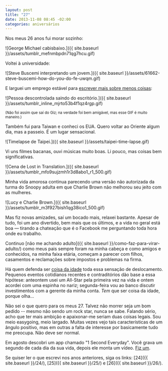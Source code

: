 ```yaml
---
layout: post
title: "27"
date: 2013-11-08 08:45 -02:00
categories: aniversários
---
```

Nos meus 26 anos fui morar sozinho:

![George Michael cabisbaixo.]({{ site.baseurl }}/assets/tumblr_mefnmbpdn71qg7hcu.gif)

Voltei à universidade:

![Steve Buscemi interpretando um jovem.]({{ site.baseurl }}/assets/61662-steve-buscemi-how-do-you-do-fe-uwqm.gif)

E larguei um emprego estável para [escrever mais sobre menos coisas](http://www.manualdousuario.net):

![Pessoa descontrolada saindo do escritório.]({{ site.baseurl }}/assets/tumblr_inline_mjrto53b4f1qz4rgp.gif)

<small>(Não foi assim que saí do Giz; na verdade foi bem amigável, mas esse GIF é muito maneiro.)</small>

Também fui para Taiwan e conheci os EUA. Quero voltar ao Oriente algum dia, mas a passeio. É um lugar sensacional.

![Timelapse de Taipei.]({{ site.baseurl }}/assets/taipei-time-lapse.gif)

Vi uns filmes bacanas, ouvi músicas muito boas. Li pouco, mas coisas bem significativas.

![Cena de Lost in Translation.]({{ site.baseurl }}/assets/tumblr_mfo9sujzmh1r3d8abo1_r1_500.gif)

Minha vida amorosa continua parecendo uma versão não autorizada da turma do Snoopy adulta em que Charlie Brown não melhorou seu jeito com as mulheres.

![Lucy e Charlie Brown.]({{ site.baseurl }}/assets/tumblr_m3f927bish1qg38ico1_500.gif)

Mas fiz novas amizades, saí um bocado mais, relaxei bastante. Apesar de tudo, foi um ano divertido, bem mais que os últimos, e a vida no geral está boa — tirando a chateação que é o Facebook me perguntando toda hora onde eu trabalho.

Continuo [não me achando adulto]({{ site.baseurl }}/como-faz-para-virar-adulto/) como meus pais sempre foram na minha cabeça e como amigos e conhecidos, na minha faixa etária, começam a parecer com filhos, casamentos e reclamações sobre impostos e problemas na firma.

Há quem defenda ser [coisa da idade](http://obviousmag.org/archives/2011/09/aos_27_anos_os_fracassos_extraordinarios.html) toda essa sensação de deslocamento. Pequenos eventos cotidianos recentes e contraditórios dão base a essa hipótese: anteontem usei um All-Star pela primeira vez na vida e ontem acordei com uma espinha no nariz; segunda-feira vou ao banco discutir investimentos com a gerente da minha conta. _Tem_ que ser coisa da idade, porque olha…

Não sei o que quero para os meus 27. Talvez não morrer seja um bom pedido -- mesmo não sendo um rock star, nunca se sabe. Falando sério, acho que ter mais ambição e apaixonar-me seriam duas coisas legais. Sou meio easygoing, meio largado. Muitas vezes vejo tais características de um ângulo positivo, mas em outras a falta de interesse por basicamente tudo me preocupa. Não deve ser normal.

Em agosto descobri um app chamado "1 Second Everyday". Você grava um segundo de cada dia da sua vida, depois ele monta um vídeo. [Fiz um](http://www.youtube.com/watch?v=BFLx43fZ0hw?rel=0).

Se quiser ler o que escrevi nos anos anteriores, siga os links: [24]({{ site.baseurl }}/24/), [25]({{ site.baseurl }}/25/) e [26]({{ site.baseurl }}/26/).
